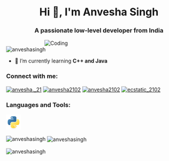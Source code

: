 

<!--
**AnveshaSingh/AnveshaSingh** is a ✨ _special_ ✨ repository because its `README.md` (this file) appears on your GitHub profile.

Here are some ideas to get you started:

- 🔭 I’m currently working on ...
- 🌱 I’m currently learning ...
- 👯 I’m looking to collaborate on ...
- 🤔 I’m looking for help with ...
- 💬 Ask me about ...
- 📫 How to reach me: ...
- 😄 Pronouns: ...
- ⚡ Fun fact: ...
-->
<h1 align="center">Hi 👋, I'm Anvesha Singh</h1>
<h3 align="center">A passionate low-level developer from India</h3>
<img align="right" alt="Coding" width="400" src="https://camo.githubusercontent.com/78c5707b2fffc71fe2a0faf29d4bd5169a6c6131247a4c61ea01cd19744e8313/68747470733a2f2f63646e622e61727473746174696f6e2e636f6d2f702f6173736574732f696d616765732f696d616765732f3032382f3939312f3939392f6f726967696e616c2f616e6e612d68617672796c79756b682d2e6769663f31353936313235313132">

<p align="left"> <img src="https://komarev.com/ghpvc/?username=anveshasingh&label=Profile%20views&color=0e75b6&style=flat" alt="anveshasingh" /> </p>

- 🌱 I’m currently learning **C++ and Java**

<h3 align="left">Connect with me:</h3>
<p align="left">
<a href="https://instagram.com/anvesha._21" target="blank"><img align="center" src="https://raw.githubusercontent.com/rahuldkjain/github-profile-readme-generator/master/src/images/icons/Social/instagram.svg" alt="anvesha._21" height="30" width="40" /></a>
<a href="https://www.codechef.com/users/anvesha2102" target="blank"><img align="center" src="https://cdn.jsdelivr.net/npm/simple-icons@3.1.0/icons/codechef.svg" alt="anvesha2102" height="30" width="40" /></a>
<a href="https://www.hackerrank.com/anvesha2102" target="blank"><img align="center" src="https://raw.githubusercontent.com/rahuldkjain/github-profile-readme-generator/master/src/images/icons/Social/hackerrank.svg" alt="anvesha2102" height="30" width="40" /></a>
<a href="https://codeforces.com/profile/ecstatic_2102" target="blank"><img align="center" src="https://raw.githubusercontent.com/rahuldkjain/github-profile-readme-generator/master/src/images/icons/Social/codeforces.svg" alt="ecstatic_2102" height="30" width="40" /></a>
</p>

<h3 align="left">Languages and Tools:</h3>
<p align="left"> <a href="https://www.python.org" target="_blank" rel="noreferrer"> <img src="https://raw.githubusercontent.com/devicons/devicon/master/icons/python/python-original.svg" alt="python" width="40" height="40"/> </a> </p>

<p><img align="left" src="https://github-readme-stats.vercel.app/api/top-langs?username=anveshasingh&show_icons=true&locale=en&layout=compact" alt="anveshasingh" /></p>

<p>&nbsp;<img align="center" src="https://github-readme-stats.vercel.app/api?username=anveshasingh&show_icons=true&locale=en" alt="anveshasingh" /></p>

<p><img align="center" src="https://github-readme-streak-stats.herokuapp.com/?user=anveshasingh&" alt="anveshasingh" /></p>
